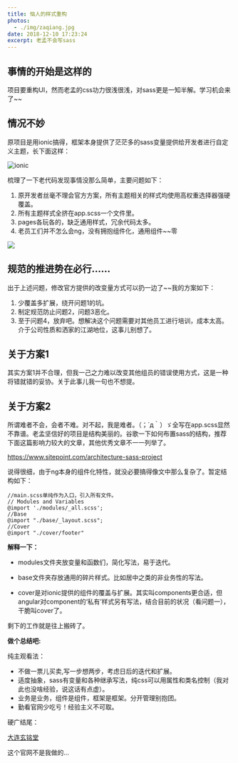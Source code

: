 ```yaml
---
title: 恼人的样式重构
photos:
  - ./img/zaqiang.jpg
date: 2018-12-10 17:23:24
excerpt: 老孟不会写sass
---
```

## 事情的开始是这样的

项目要重构UI，然而老孟的css功力很浅很浅，对sass更是一知半解。学习机会来了~~  

## 情况不妙

原项目是用ionic搞得，框架本身提供了茫茫多的sass变量提供给开发者进行自定义主题，长下面这样：  

![ionic](/img/ionicsass.png)

梳理了一下老代码发现事情没那么简单，主要问题如下：
1. 原开发者丝毫不理会官方方案，所有主题相关的样式均使用高权重选择器强硬覆盖。
2. 所有主题样式全挤在app.scss一个文件里。
3. pages各玩各的，缺乏通用样式，冗余代码太多。
4. 老员工们并不怎么会ng，没有拥抱组件化，通用组件~~零  

![](/img/dark.jpg)

## 规范的推进势在必行......
出于上述问题，修改官方提供的改变量方式可以扔一边了~~我的方案如下：
1. 少覆盖多扩展，绕开问题1的坑。
2. 制定规范防止问题2，问题3恶化。
3. 至于问题4，放弃吧。想解决这个问题需要对其他员工进行培训，成本太高。介于公司性质和洒家的江湖地位，这事儿别想了。  

## 关于方案1
其实方案1并不合理，但我一己之力难以改变其他组员的错误使用方式，这是一种将错就错的妥协。关于此事儿我一句也不想提。
## 关于方案2
所谓难者不会，会者不难。对不起，我是难者。（；´д｀）ゞ全写在app.scss显然不靠谱。老孟坚信好的项目是结构美丽的。谷歌一下如何布置sass的结构，推荐下面这篇影响力较大的文章，其他优秀文章不一一列举了。  

https://www.sitepoint.com/architecture-sass-project  

说得很细，由于ng本身的组件化特性，就没必要搞得像文中那么复杂了。暂定结构如下：

```
//main.scss单纯作为入口，引入所有文件。
// Modules and Variables 
@import './modules/_all.scss';
//Base
@import "./base/_layout.scss"; 
//Cover
@import "./cover/footer"
```
**解释一下：**  

+ modules文件夹放变量和函数们，简化写法，易于迭代。  

+ base文件夹存放通用的碎片样式。比如居中之类的非业务性的写法。  

+ cover是对ionic提供的组件的覆盖与扩展。其实叫components更合适，但angular对component的‘私有’样式另有写法，结合目前的状况（看问题一），干脆叫cover了。

剩下的工作就是往上搬砖了。  

**做个总结吧:**  

纯主观看法：
+ 不做一票儿买卖,写一步想两步，考虑日后的迭代和扩展。
+ 适度抽象，sass有变量和各种继承写法，纯css可以用属性和类名控制（我对此也没啥经验，说这话有点虚）。
+ 业务是业务，组件是组件，框架是框架。分开管理别抱团。
+ 勤看官网少吃亏！经验主义不可取。

硬广结尾：

[大连玄铭堂](http://www.xmtwenshen.com)

这个官网不是我做的...
